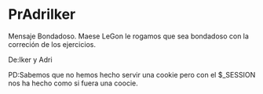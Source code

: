# PrAdriIker

Mensaje Bondadoso.
Maese LeGon le rogamos que sea bondadoso con la correción de los ejercicios.

De:Iker y Adri

PD:Sabemos que no hemos hecho servir una cookie pero con el $_SESSION nos ha hecho como si fuera una coocie.
